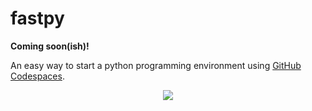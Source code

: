 # fastpy

**Coming soon(ish)!**

An easy way to start a python programming environment using [GitHub Codespaces](https://github.com/features/codespaces).

<p align="center">
  <img src="https://media.giphy.com/media/YSebLmqARFJLGTW8gr/giphy.gif">
</p>
